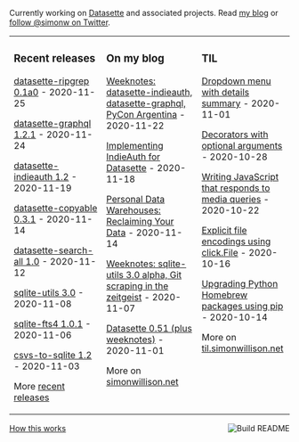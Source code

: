 Currently working on [Datasette](https://datasette.readthedocs.io/) and associated projects. Read [my blog](https://simonwillison.net/) or [follow @simonw on Twitter](https://twitter.com/simonw).

<table><tr><td valign="top" width="33%">

### Recent releases
<!-- recent_releases starts -->
[datasette-ripgrep 0.1a0](https://github.com/simonw/datasette-ripgrep/releases/tag/0.1a0) - 2020-11-25

[datasette-graphql 1.2.1](https://github.com/simonw/datasette-graphql/releases/tag/1.2.1) - 2020-11-24

[datasette-indieauth 1.2](https://github.com/simonw/datasette-indieauth/releases/tag/1.2) - 2020-11-19

[datasette-copyable 0.3.1](https://github.com/simonw/datasette-copyable/releases/tag/0.3.1) - 2020-11-14

[datasette-search-all 1.0](https://github.com/simonw/datasette-search-all/releases/tag/1.0) - 2020-11-12

[sqlite-utils 3.0](https://github.com/simonw/sqlite-utils/releases/tag/3.0) - 2020-11-08

[sqlite-fts4 1.0.1](https://github.com/simonw/sqlite-fts4/releases/tag/1.0.1) - 2020-11-06

[csvs-to-sqlite 1.2](https://github.com/simonw/csvs-to-sqlite/releases/tag/1.2) - 2020-11-03
<!-- recent_releases ends -->
More [recent releases](https://github.com/simonw/simonw/blob/main/releases.md)
</td><td valign="top" width="34%">

### On my blog
<!-- blog starts -->
[Weeknotes: datasette-indieauth, datasette-graphql, PyCon Argentina](http://simonwillison.net/2020/Nov/22/weeknotes/) - 2020-11-22

[Implementing IndieAuth for Datasette](http://simonwillison.net/2020/Nov/18/indieauth/) - 2020-11-18

[Personal Data Warehouses: Reclaiming Your Data](http://simonwillison.net/2020/Nov/14/personal-data-warehouses/) - 2020-11-14

[Weeknotes: sqlite-utils 3.0 alpha, Git scraping in the zeitgeist](http://simonwillison.net/2020/Nov/7/weeknotes-sqlite-utils-git-scraping/) - 2020-11-07

[Datasette 0.51 (plus weeknotes)](http://simonwillison.net/2020/Nov/1/datasette-0-51/) - 2020-11-01
<!-- blog ends -->
More on [simonwillison.net](https://simonwillison.net/)
</td><td valign="top" width="33%">

### TIL
<!-- tils starts -->
[Dropdown menu with details summary](https://til.simonwillison.net/til/til/javascript_dropdown-menu-with-details-summary.md) - 2020-11-01

[Decorators with optional arguments](https://til.simonwillison.net/til/til/python_decorators-with-optional-arguments.md) - 2020-10-28

[Writing JavaScript that responds to media queries](https://til.simonwillison.net/til/til/javascript_javascript-that-responds-to-media-queries.md) - 2020-10-22

[Explicit file encodings using click.File](https://til.simonwillison.net/til/til/python_click-file-encoding.md) - 2020-10-16

[Upgrading Python Homebrew packages using pip](https://til.simonwillison.net/til/til/homebrew_upgrading-python-homebrew-packages.md) - 2020-10-14
<!-- tils ends -->
More on [til.simonwillison.net](https://til.simonwillison.net/)
</td></tr></table>

<a href="https://github.com/simonw/simonw/actions"><img src="https://github.com/simonw/simonw/workflows/Build%20README/badge.svg" align="right" alt="Build README"></a> <a href="https://simonwillison.net/2020/Jul/10/self-updating-profile-readme/">How this works</a>
